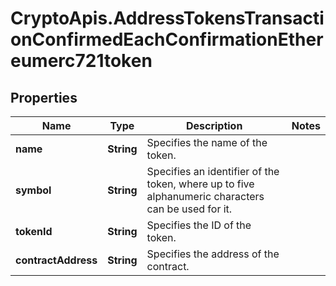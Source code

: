 # CryptoApis.AddressTokensTransactionConfirmedEachConfirmationEthereumerc721token

## Properties

Name | Type | Description | Notes
------------ | ------------- | ------------- | -------------
**name** | **String** | Specifies the name of the token. | 
**symbol** | **String** | Specifies an identifier of the token, where up to five alphanumeric characters can be used for it. | 
**tokenId** | **String** | Specifies the ID of the token. | 
**contractAddress** | **String** | Specifies the address of the contract. | 


